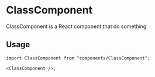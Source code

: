 # ClassComponent

ClassComponent is a React component that do something

## Usage

```tsx
import ClassComponent from "components/ClassComponent";

<ClassComponent />;
```
